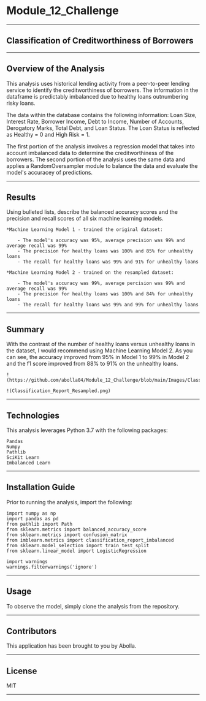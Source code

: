 # Module_12_Challenge

---

## Classification of Creditworthiness of Borrowers

---

## Overview of the Analysis

This analysis uses historical lending activity from a peer-to-peer lending service to identify the creditworthiness of borrowers.
The information in the dataframe is predictably imbalanced due to healthy loans outnumbering risky loans.

The data within the database contains the following information: Loan Size, Interest Rate, Borrower Income, Debt to Income, Number of Accounts, Derogatory Marks, Total Debt, and Loan Status.  The Loan Status is reflected as Healthy = 0 and High Risk = 1.

The first portion of the analysis involves a regression model that takes into account imbalanced data to determine the creditworthiness of the borrowers.  The second portion of the analysis uses the same data and applies a RandomOversampler module to balance the data and evaluate the model's accuracey of predictions.

---

## Results

Using bulleted lists, describe the balanced accuracy scores and the precision and recall scores of all six machine learning models.

    *Machine Learning Model 1 - trained the original dataset:

        - The model's accuracy was 95%, average precision was 99% and average recall was 99%
        - The precision for healthy loans was 100% and 85% for unhealthy loans
        - The recall for healthy loans was 99% and 91% for unhealthy loans
        
    *Machine Learning Model 2 - trained on the resampled dataset:

        - The model's accuracy was 99%, average percision was 99% and average recall was 99%
        - The precision for healthy loans was 100% and 84% for unhealthy loans
        - The recall for healthy loans was 99% and 99% for unhealthy loans

---

## Summary

With the contrast of the number of healthy loans versus unhealthy loans in the dataset, I would recommend using Machine Learning Model 2.  As you can see, the accuracy improved from 95% in Model 1 to 99% in Model 2 and the f1 score improved from 88% to 91% on the unhealthy loans.  

    !(https://github.com/abolla04/Module_12_Challenge/blob/main/Images/Classification_Report_Imbalanced.png)

    !(Classification_Report_Resampled.png)

---

## Technologies

This analysis leverages Python 3.7 with the following packages:

    Pandas
    Numpy
    Pathlib
    SciKit Learn
    Imbalanced Learn

---

## Installation Guide

Prior to running the analysis, import the following:

    import numpy as np
    import pandas as pd
    from pathlib import Path
    from sklearn.metrics import balanced_accuracy_score
    from sklearn.metrics import confusion_matrix
    from imblearn.metrics import classification_report_imbalanced
    from sklearn.model_selection import train_test_split
    from sklearn.linear_model import LogisticRegression

    import warnings
    warnings.filterwarnings('ignore')

---

## Usage

To observe the model, simply clone the analysis from the repository.

---

## Contributors

This application has been brought to you by Abolla.

---

## License

MIT

---

